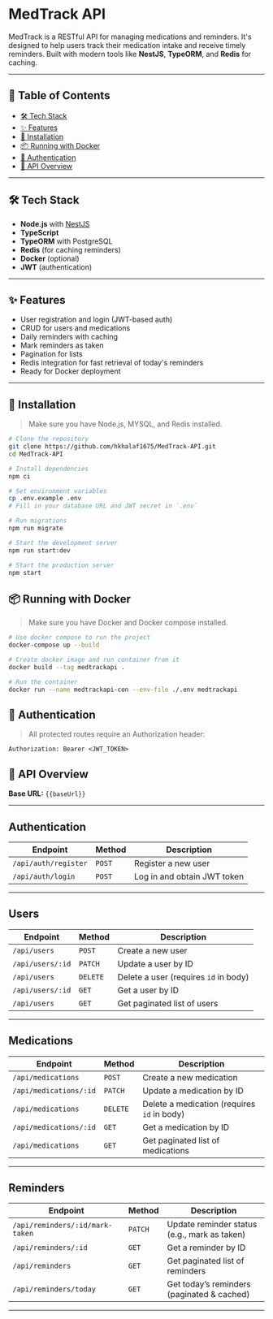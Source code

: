# MedTrack API

MedTrack is a RESTful API for managing medications and reminders. It's designed to help users track their medication intake and receive timely reminders. Built with modern tools like **NestJS**, **TypeORM**, and **Redis** for caching.

---

## 🧭 Table of Contents

- [🛠️ Tech Stack](#️-tech-stack)
- [✨ Features](#-features)
- [🚀 Installation](#-installation)
- [📦 Running with Docker](#-running-with-docker)
- [🔐 Authentication](#-authentication)
- [📘 API Overview](#-api-overview)

---

## 🛠️ Tech Stack

- **Node.js** with [NestJS](https://nestjs.com/)
- **TypeScript**
- **TypeORM** with PostgreSQL
- **Redis** (for caching reminders)
- **Docker** (optional)
- **JWT** (authentication)

---

## ✨ Features

- User registration and login (JWT-based auth)
- CRUD for users and medications
- Daily reminders with caching
- Mark reminders as taken
- Pagination for lists
- Redis integration for fast retrieval of today's reminders
- Ready for Docker deployment

---

## 🚀 Installation

> Make sure you have Node.js, MYSQL, and Redis installed.

```bash
# Clone the repository
git clone https://github.com/hkhalaf1675/MedTrack-API.git
cd MedTrack-API

# Install dependencies
npm ci

# Set environment variables
cp .env.example .env
# Fill in your database URL and JWT secret in `.env`

# Run migrations
npm run migrate

# Start the development server
npm run start:dev

# Start the production server
npm start
```

## 📦 Running with Docker

> Make sure you have Docker and Docker compose installed.

```bash
# Use docker compose to run the project
docker-compose up --build

# Create docker image and run container from it
docker build --tag medtrackapi .

# Run the container
docker run --name medtrackapi-con --env-file ./.env medtrackapi
```

## 🔐 Authentication

> All protected routes require an Authorization header:

```http
Authorization: Bearer <JWT_TOKEN>
```

## 📘 API Overview <a id='api-overview'></a>  
**Base URL:** `{{baseUrl}}`  

---

## Authentication  
| Endpoint | Method | Description |  
|----------|--------|-------------|  
| `/api/auth/register` | `POST` | Register a new user |  
| `/api/auth/login` | `POST` | Log in and obtain JWT token |  

---

## Users  
| Endpoint | Method | Description |  
|----------|--------|-------------|  
| `/api/users` | `POST` | Create a new user |  
| `/api/users/:id` | `PATCH` | Update a user by ID |  
| `/api/users` | `DELETE` | Delete a user (requires `id` in body) |  
| `/api/users/:id` | `GET` | Get a user by ID |  
| `/api/users` | `GET` | Get paginated list of users |  

---

## Medications  
| Endpoint | Method | Description |  
|----------|--------|-------------|  
| `/api/medications` | `POST` | Create a new medication |  
| `/api/medications/:id` | `PATCH` | Update a medication by ID |  
| `/api/medications` | `DELETE` | Delete a medication (requires `id` in body) |  
| `/api/medications/:id` | `GET` | Get a medication by ID |  
| `/api/medications` | `GET` | Get paginated list of medications |  

---

## Reminders  
| Endpoint | Method | Description |  
|----------|--------|-------------|  
| `/api/reminders/:id/mark-taken` | `PATCH` | Update reminder status (e.g., mark as taken) |  
| `/api/reminders/:id` | `GET` | Get a reminder by ID |  
| `/api/reminders` | `GET` | Get paginated list of reminders |  
| `/api/reminders/today` | `GET` | Get today’s reminders (paginated & cached) |  

---